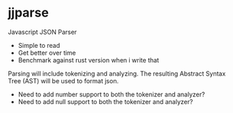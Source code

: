 # jjparse

Javascript JSON Parser

  - Simple to read
  - Get better over time
  - Benchmark against rust version when i write that

Parsing will include tokenizing and analyzing. The resulting Abstract Syntax
Tree (AST) will be used to format json.

* Need to add number support to both the tokenizer and analyzer?
* Need to add null support to both the tokenizer and analyzer?


